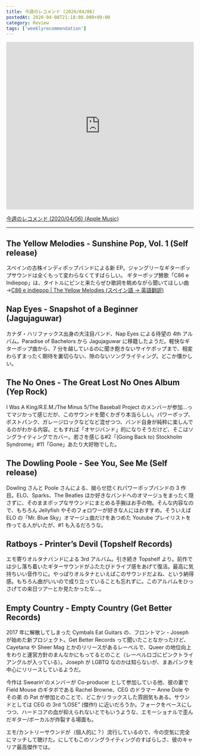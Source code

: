 ```yaml
---
title: 今週のレコメンド (2020/04/06)
postedAt: 2020-04-08T21:18:00.000+09:00
category: Review
tags: ['weeklyrecommendation']
---
```


<iframe allow="autoplay *; encrypted-media *;" frameborder="0" height="450" style="width:100%;max-width:660px;overflow:hidden;background:transparent;" sandbox="allow-forms allow-popups allow-same-origin allow-scripts allow-storage-access-by-user-activation allow-top-navigation-by-user-activation" src="https://embed.music.apple.com/jp/playlist/%E4%BB%8A%E9%80%B1%E3%81%AE%E3%83%AC%E3%82%B3%E3%83%A1%E3%83%B3%E3%83%89-2020-04-06/pl.u-pMylaGvFYZ07g6?app=music&amp;at=1000lR8X"></iframe>

[今週のレコメンド (2020/04/06) (Apple Music)](https://music.apple.com/jp/playlist/%E4%BB%8A%E9%80%B1%E3%81%AE%E3%83%AC%E3%82%B3%E3%83%A1%E3%83%B3%E3%83%89-2020-04-06/pl.u-pMylaGvFYZ07g6)

---

## The Yellow Melodies - Sunshine Pop, Vol. 1 (Self release)

スペインの古株インディポップバンドによる新 EP。ジャングリーなギターポップサウンドは全くもって変わらなくてすばらしい。 ギターポップ賛歌「C86 e Indiepop」は、タイトルにピンと来たらぜひ歌詞を眺めながら聞いてほしい曲 →[C86 e indiepop | The Yellow Melodies (スペイン語 → 英語翻訳)](https://translate.google.co.jp/translate?hl=ja&sl=es&tl=en&u=https%3A%2F%2Ftheyellowmelodies.bandcamp.com%2Ftrack%2Fc86-e-indiepop)

## Nap Eyes - Snapshot of a Beginner (Jagujaguwar)

カナダ・ハリファックス出身の大注目バンド、Nap Eyes による待望の 4th アルバム。Paradise of Bachelors から Jagujaguwar に移籍したようだ。軽快なギターポップ曲から、7 分を越しているのに聞き飽きないサイケポップまで、相変わらずまったく期待を裏切らない、隙のないソングライティング。どこか懐かしい。

## The No Ones - The Great Lost No Ones Album (Yep Rock)

I Was A King/R.E.M./The Minus 5/The Baseball Project のメンバーが参加…ってマジかって感じだが、このサウンドを聞くかぎり本当らしい。パワーポップ、ポストパンク、ガレージロックなどなど混ぜつつ、バンド自身が純粋に楽しんでるのがわかる内容。ともすれば「オヤジバンド」的になりそうだけど、そこはソングライティングでカバー。若さを感じる#2「(Going Back to) Stockholm Syndrome」#11「Gone」あたり大好物でした。

## The Dowling Poole - See You, See Me (Self release)

Dowling さんと Poole さんによる、拗らせ捻くれパワーポップバンドの 3 作目。ELO、Sparks、The Beatles ほか好きなバンドへのオマージュをまったく隠さずに、そのままポップなサウンドにまとめる手腕はお手の物。そんな内容なので、もちろん Jellyfish やそのフォロワーが好きな人にはおすすめ。そういえば ELO の「Mr. Blue Sky」オマージュ曲だけをあつめた Youtube プレイリストを作ってる人がいたが、#1 も入るだろうな。

## Ratboys - Printer’s Devil (Topshelf Records)

エモ寄りオルタナバンドによる 3rd アルバム。引き続き Topshelf より。前作では少し落ち着いたギターサウンドがふたたびドライブ感をあげて復活。最高に気持ちいい音作りに。やっぱりオルタナといえばこのサウンドだよね、という納得感。もちろん曲がいいので成り立っていることも忘れずに。このアルバムをひっさげての来日ツアーとか見たかったな…。

## Empty Country - Empty Country (Get Better Records)

2017 年に解散してしまった Cymbals Eat Guitars の、フロントマン・Joseph が始めた新プロジェクト。Get Better Records って聞いたことなかったけど、Cayetana や Sheer Mag とかのリリースがあるレーベルで、Queer の地位向上をわりと運営方針のまんなかにもってるとのこと（レーベルロゴにピンクトライアングルが入っている）。Joseph が LGBTQ なのかは知らないが、まあパンクを中心にリリースしているようだ。

今作は Swearin'のメンバーが Co-producer として参加している他、彼の妻で Field Mouse のギタボである Rachel Browne、CEG のドラマー Anne Dole やその弟 の Pat が参加とのことで、どこかリラックスした雰囲気もある。サウンドとしては CEG の 3rd “LOSE” (傑作!) に近いだろうか。フォークをベースにしつつ、ハードコアの血が抑えられないとでもいうような、エモーショナルで歪んだギター/ボーカルが炸裂する場面も。

エモ/カントリーサウンドが（個人的に？）流行しているので、今の空気に完全にマッチして聴けた。にしてもこのソングライティングのすばらしさ、彼のキャリア最高傑作では。
